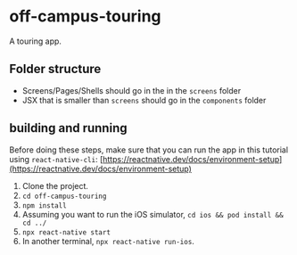 # off-campus-touring
A touring app.

## Folder structure
 - Screens/Pages/Shells should go in the in the `screens` folder
 - JSX that is smaller than `screens` should go in the `components` folder


## building and running
Before doing these steps, make sure that you can run the app in this tutorial using `react-native-cli`: [https://reactnative.dev/docs/environment-setup](https://reactnative.dev/docs/environment-setup)


 1. Clone the project.
 2. `cd off-campus-touring`
 3. `npm install`
 4. Assuming you want to run the iOS simulator, `cd ios && pod install && cd ../`
 5. `npx react-native start`
 6. In another terminal, `npx react-native run-ios`. 
